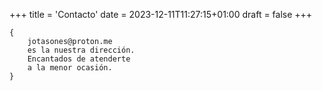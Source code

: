 +++
title = 'Contacto'
date = 2023-12-11T11:27:15+01:00
draft = false
+++

	{
		jotasones@proton.me
		es la nuestra dirección.
		Encantados de atenderte
		a la menor ocasión.
	}
